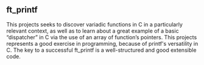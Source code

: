 ## ft_printf

This projects seeks to discover variadic functions in C in a particularly
relevant context, as well as to learn about a great example of a basic
“dispatcher” in C via the use of an array of function’s pointers. This projects
represents a good exercise in programming, because of printf's versatility in C.
The key to a successful ft_printf is a well-structured and good extensible code.
